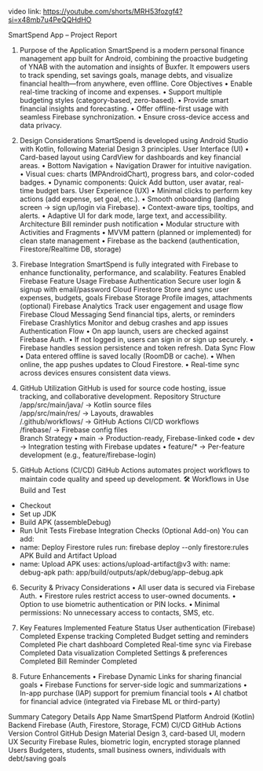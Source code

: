 video link: https://youtube.com/shorts/MRH53fozgf4?si=x48mb7u4PeQQHdHO

SmartSpend App – Project Report 

 1. Purpose of the Application
SmartSpend is a modern personal finance management app built for Android, combining the proactive budgeting of YNAB with the automation and insights of Buxfer. It empowers users to track spending, set savings goals, manage debts, and visualize financial health—from anywhere, even offline.
 Core Objectives
•	Enable real-time tracking of income and expenses.
•	Support multiple budgeting styles (category-based, zero-based).
•	Provide smart financial insights and forecasting.
•	Offer offline-first usage with seamless Firebase synchronization.
•	Ensure cross-device access and data privacy.

 2. Design Considerations
SmartSpend is developed using Android Studio with Kotlin, following Material Design 3 principles.
 User Interface (UI)
•	Card-based layout using CardView for dashboards and key financial areas.
•	Bottom Navigation + Navigation Drawer for intuitive navigation.
•	Visual cues: charts (MPAndroidChart), progress bars, and color-coded badges.
•	Dynamic components: Quick Add button, user avatar, real-time budget bars.
 User Experience (UX)
•	Minimal clicks to perform key actions (add expense, set goal, etc.).
•	Smooth onboarding (landing screen → sign up/login via Firebase).
•	Context-aware tips, tooltips, and alerts.
•	Adaptive UI for dark mode, large text, and accessibility.
 Architecture
 Bill reminder push notification
•	Modular structure with Activities and Fragments
•	MVVM pattern (planned or implemented) for clean state management
•	Firebase as the backend (authentication, Firestore/Realtime DB, storage)

 4. Firebase Integration
SmartSpend is fully integrated with Firebase to enhance functionality, performance, and scalability.
 Features Enabled
Firebase Feature	Usage
Firebase Authentication	Secure user login & signup with email/password
Cloud Firestore	Store and sync user expenses, budgets, goals
Firebase Storage	Profile images, attachments (optional)
Firebase Analytics	Track user engagement and usage flow
Firebase Cloud Messaging	Send financial tips, alerts, or reminders
Firebase Crashlytics	Monitor and debug crashes and app issues
 Authentication Flow
•	On app launch, users are checked against Firebase Auth.
•	If not logged in, users can sign in or sign up securely.
•	Firebase handles session persistence and token refresh.
 Data Sync Flow
•	Data entered offline is saved locally (RoomDB or cache).
•	When online, the app pushes updates to Cloud Firestore.
•	Real-time sync across devices ensures consistent data views.


 5. GitHub Utilization
GitHub is used for source code hosting, issue tracking, and collaborative development.
 Repository Structure
/app/src/main/java/      → Kotlin source files  
/app/src/main/res/       → Layouts, drawables  
/.github/workflows/      → GitHub Actions CI/CD workflows  
/firebase/               → Firebase config files  
 Branch Strategy
•	main → Production-ready, Firebase-linked code
•	dev → Integration testing with Firebase updates
•	feature/* → Per-feature development (e.g., feature/firebase-login)

 6. GitHub Actions (CI/CD)
GitHub Actions automates project workflows to maintain code quality and speed up development.
🛠 Workflows in Use
 Build and Test
- Checkout
- Set up JDK
- Build APK (assembleDebug)
- Run Unit Tests
 Firebase Integration Checks (Optional Add-on)
You can add:
- name: Deploy Firestore rules
  run: firebase deploy --only firestore:rules
 APK Build and Artifact Upload
- name: Upload APK
  uses: actions/upload-artifact@v3
  with:
    name: debug-apk
    path: app/build/outputs/apk/debug/app-debug.apk

 6. Security & Privacy Considerations
•	All user data is secured via Firebase Auth.
•	Firestore rules restrict access to user-owned documents.
•	Option to use biometric authentication or PIN locks.
•	Minimal permissions: No unnecessary access to contacts, SMS, etc.

7. Key Features Implemented
Feature	Status
User authentication (Firebase)	 Completed
Expense tracking	Completed
Budget setting and reminders	 Completed
Pie chart dashboard	 Completed
Real-time sync via Firebase	 Completed
Data visualization	 Completed
Settings & preferences	 Completed
Bill Reminder Completed

 9. Future Enhancements
•	Firebase Dynamic Links for sharing financial goals
•	Firebase Functions for server-side logic and summarizations
•	In-app purchase (IAP) support for premium financial tools
•	AI chatbot for financial advice (integrated via Firebase ML or third-party)

Summary
Category	Details
App Name	SmartSpend
Platform	Android (Kotlin)
Backend	Firebase (Auth, Firestore, Storage, FCM)
CI/CD	GitHub Actions
Version Control	GitHub
Design	Material Design 3, card-based UI, modern UX
Security	Firebase Rules, biometric login, encrypted storage planned
Users	Budgeters, students, small business owners, individuals with debt/saving goals




